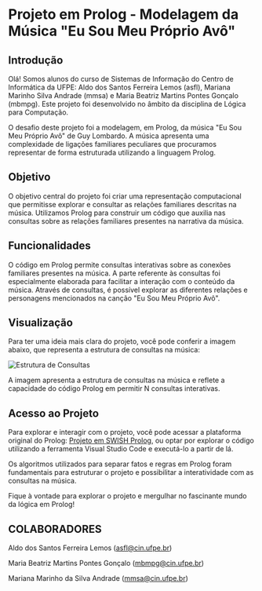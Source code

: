 # Projeto em Prolog - Modelagem da Música "Eu Sou Meu Próprio Avô"

## Introdução

Olá! Somos alunos do curso de Sistemas de Informação do Centro de Informática da UFPE: Aldo dos Santos Ferreira Lemos (asfl), Mariana Marinho Silva Andrade (mmsa) e Maria Beatriz Martins Pontes Gonçalo (mbmpg). Este projeto foi desenvolvido no âmbito da disciplina de Lógica para Computação.

O desafio deste projeto foi a modelagem, em Prolog, da música "Eu Sou Meu Próprio Avô" de Guy Lombardo. A música apresenta uma complexidade de ligações familiares peculiares que procuramos representar de forma estruturada utilizando a linguagem Prolog.

## Objetivo

O objetivo central do projeto foi criar uma representação computacional que permitisse explorar e consultar as relações familiares descritas na música. Utilizamos Prolog para construir um código que auxilia nas consultas sobre as relações familiares presentes na narrativa da música.

## Funcionalidades

O código em Prolog permite consultas interativas sobre as conexões familiares presentes na música. A parte referente às consultas foi especialmente elaborada para facilitar a interação com o conteúdo da música. Através de consultas, é possível explorar as diferentes relações e personagens mencionados na canção "Eu Sou Meu Próprio Avô".

## Visualização

Para ter uma ideia mais clara do projeto, você pode conferir a imagem abaixo, que representa a estrutura de consultas na música:

![Estrutura de Consultas](https://github.com/gugaldox/project-prolog/blob/c533e2d0d8c70215e7f7ce3dc33aa03c8165fdad/project-prolog.jfif)

A imagem apresenta a estrutura de consultas na música e reflete a capacidade do código Prolog em permitir N consultas interativas.

## Acesso ao Projeto

Para explorar e interagir com o projeto, você pode acessar a plataforma original do Prolog: [Projeto em SWISH Prolog](https://swish.swi-prolog.org/p/intro.swinb), ou optar por explorar o código utilizando a ferramenta Visual Studio Code e executá-lo a partir de lá.

Os algoritmos utilizados para separar fatos e regras em Prolog foram fundamentais para estruturar o projeto e possibilitar a interatividade com as consultas na música.

Fique à vontade para explorar o projeto e mergulhar no fascinante mundo da lógica em Prolog!

## COLABORADORES

Aldo dos Santos Ferreira Lemos (asfl@cin.ufpe.br)

Maria Beatriz Martins Pontes Gonçalo (mbmpg@cin.ufpe.br)

Mariana Marinho da Silva Andrade (mmsa@cin.ufpe.br)


